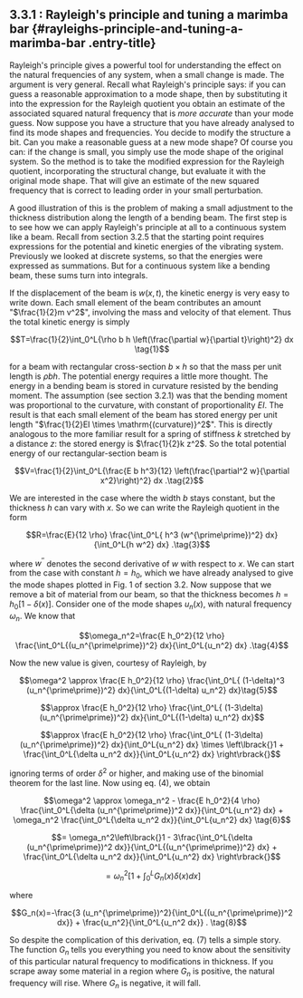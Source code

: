 ## 3.3.1 : Rayleigh's principle and tuning a marimba bar {#rayleighs-principle-and-tuning-a-marimba-bar .entry-title}

Rayleigh's principle gives a powerful tool for understanding the effect
on the natural frequencies of any system, when a small change is made.
The argument is very general. Recall what Rayleigh's principle says: if
you can guess a reasonable approximation to a mode shape, then by
substituting it into the expression for the Rayleigh quotient you obtain
an estimate of the associated squared natural frequency that is *more
accurate* than your mode guess. Now suppose you have a structure that
you have already analysed to find its mode shapes and frequencies. You
decide to modify the structure a bit. Can you make a reasonable guess at
a new mode shape? Of course you can: if the change is small, you simply
use the mode shape of the original system. So the method is to take the
modified expression for the Rayleigh quotient, incorporating the
structural change, but evaluate it with the original mode shape. That
will give an estimate of the new squared frequency that is correct to
leading order in your small perturbation.

A good illustration of this is the problem of making a small adjustment
to the thickness distribution along the length of a bending beam. The
first step is to see how we can apply Rayleigh's principle at all to a
continuous system like a beam. Recall from section 3.2.5 that the
starting point requires expressions for the potential and kinetic
energies of the vibrating system. Previously we looked at discrete
systems, so that the energies were expressed as summations. But for a
continuous system like a bending beam, these sums turn into integrals.

If the displacement of the beam is $w(x,t)$, the kinetic energy is
very easy to write down. Each small element of the beam contributes an
amount "$\frac{1}{2}m v^2$", involving the mass and velocity of that
element. Thus the total kinetic energy is simply

$$T=\frac{1}{2}\int_0^L{\rho b h \left(\frac{\partial
w}{\partial t}\right)^2} dx \tag{1}$$

for a beam with rectangular cross-section $b \times h$ so that the
mass per unit length is $\rho b h$. The potential energy requires a
little more thought. The energy in a bending beam is stored in curvature
resisted by the bending moment. The assumption (see section 3.2.1) was
that the bending moment was proportional to the curvature, with constant
of proportionality $EI$. The result is that each small element of the
beam has stored energy per unit length "$\frac{1}{2}EI \times
\mathrm{(curvature)}^2$". This is directly analogous to the more
familiar result for a spring of stiffness $k$ stretched by a distance
$z$: the stored energy is $\frac{1}{2}k z^2$. So the total
potential energy of our rectangular-section beam is

$$V=\frac{1}{2}\int_0^L{\frac{E b h^3}{12}
\left(\frac{\partial^2 w}{\partial x^2}\right)^2} dx
.\tag{2}$$

We are interested in the case where the width $b$ stays constant, but
the thickness $h$ can vary with $x$. So we can write the Rayleigh
quotient in the form

$$R=\frac{E}{12 \rho} \frac{\int_0^L{ h^3
(w^{\prime\prime})^2} dx}{\int_0^L{h w^2} dx} .\tag{3}$$

where $w^{\prime\prime}$ denotes the second derivative of $w$
with respect to $x$. We can start from the case with constant
$h=h_0$, which we have already analysed to give the mode shapes
plotted in Fig. 1 of section 3.2. Now suppose that we remove a bit of
material from our beam, so that the thickness becomes
$h=h_0\lbrack{}1-\delta(x)\rbrack{}$. Consider one of the mode shapes $u_n(x)$,
with natural frequency $\omega_n$. We know that

$$\omega_n^2=\frac{E h_0^2}{12 \rho}
\frac{\int_0^L{(u_n^{\prime\prime})^2} dx}{\int_0^L{u_n^2} dx}
.\tag{4}$$

Now the new value is given, courtesy of Rayleigh, by

$$\omega^2 \approx \frac{E h_0^2}{12 \rho} \frac{\int_0^L{
(1-\delta)^3 (u_n^{\prime\prime})^2} dx}{\int_0^L{(1-\delta)
u_n^2} dx}\tag{5}$$

$$\approx \frac{E h_0^2}{12 \rho} \frac{\int_0^L{ (1-3\delta)
(u_n^{\prime\prime})^2} dx}{\int_0^L{(1-\delta) u_n^2} dx}$$

$$\approx \frac{E h_0^2}{12 \rho} \frac{\int_0^L{ (1-3\delta)
(u_n^{\prime\prime})^2} dx}{\int_0^L{u_n^2} dx} \times
\left\lbrack{}1 + \frac{\int_0^L{\delta u_n^2 dx}}{\int_0^L{u_n^2} dx}
\right\rbrack{}$$

ignoring terms of order $\delta^2$ or higher, and making use of the
binomial theorem for the last line. Now using eq. (4), we obtain

$$\omega^2 \approx \omega_n^2 - \frac{E h_0^2}{4 \rho}
\frac{\int_0^L{\delta (u_n^{\prime\prime})^2
dx}}{\int_0^L{u_n^2} dx} + \omega_n^2 \frac{\int_0^L{\delta
u_n^2 dx}}{\int_0^L{u_n^2} dx} \tag{6}$$

$$= \omega_n^2\left\lbrack{}1 - 3\frac{\int_0^L{\delta
(u_n^{\prime\prime})^2 dx}}{\int_0^L{(u_n^{\prime\prime})^2}
dx} + \frac{\int_0^L{\delta u_n^2 dx}}{\int_0^L{u_n^2} dx}
\right\rbrack{}$$

$$=\omega_n^2\left\lbrack{}1+ \int_0^L{G_n(x) \delta(x) dx}\right\rbrack{}
\tag{7}$$

where

$$G_n(x)=-\frac{3
(u_n^{\prime\prime})^2}{\int_0^L{(u_n^{\prime\prime})^2 dx}} +
\frac{u_n^2}{\int_0^L{u_n^2 dx}} . \tag{8}$$

So despite the complication of this derivation, eq. (7) tells a simple
story. The function $G_n$ tells you everything you need to know about
the sensitivity of this particular natural frequency to modifications in
thickness. If you scrape away some material in a region where $G_n$ is
positive, the natural frequency will rise. Where $G_n$ is negative, it
will fall.
